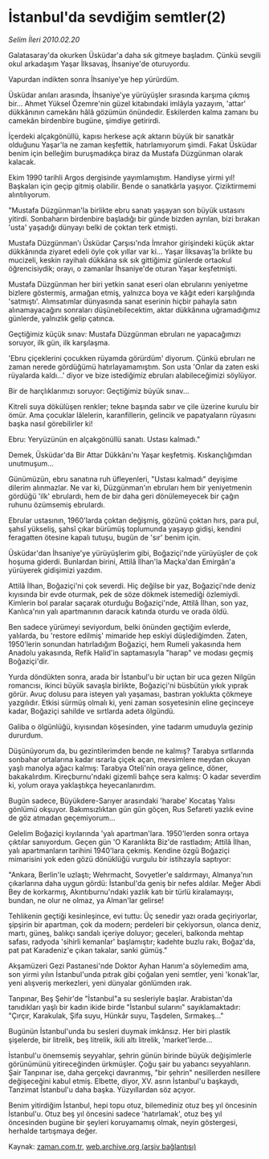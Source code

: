 # İstanbul'da sevdiğim semtler(2)

*Selim İleri 2010.02.20*

<tr><td class="metin" colspan="2" style="padding-top: 20px; padding-left: 5px; ">Galatasaray'da okurken Üsküdar'a daha sık gitmeye başladım. Çünkü sevgili okul arkadaşım Yaşar İlksavaş, İhsaniye'de oturuyordu.</td></tr><tr><td class="metin" colspan="2" style="padding-top: 20px; padding-left: 5px; "><p>Vapurdan indikten sonra İhsaniye'ye hep yürürdüm.
<p>Üsküdar anıları arasında, İhsaniye'ye yürüyüşler sırasında karşıma çıkmış bir... Ahmet Yüksel Özemre'nin güzel kitabındaki imlâyla yazayım, 'attar' dükkânının camekânı hâlâ gözümün önündedir. Eskilerden kalma zamanı bu camekân birdenbire bugüne, şimdiye getirirdi.
<p>İçerdeki alçakgönüllü, kapısı herkese açık aktarın büyük bir sanatkâr olduğunu Yaşar'la ne zaman keşfettik, hatırlamıyorum şimdi. Fakat Üsküdar benim için belleğim buruşmadıkça biraz da Mustafa Düzgünman olarak kalacak.
<p>Ekim 1990 tarihli Argos dergisinde yayımlamıştım. Handiyse yirmi yıl! Başkaları için geçip gitmiş olabilir. Bende o sanatkârla yaşıyor. Çiziktirmemi alıntılıyorum.
<p>"Mustafa Düzgünman'la birlikte ebru sanatı yaşayan son büyük ustasını yitirdi. Sonbaharın birdenbire başladığı bir günde bizden ayrılan, bizi bırakan 'usta' yaşadığı dünyayı belki de çoktan terk etmişti.
<p>Mustafa Düzgünman'ı Üsküdar Çarşısı'nda İmrahor girişindeki küçük aktar dükkânında ziyaret edeli öyle çok yıllar var ki... Yaşar İlksavaş'la brlikte bu mucizeli, keskin rayihalı dükkâna sık sık gittiğimiz günlerde ortaokul öğrencisiydik; orayı, o zamanlar İhsaniye'de oturan Yaşar keşfetmişti.
<p>Mustafa Düzgünman her biri yetkin sanat eseri olan ebrularını yeniyetme bizlere göstermiş, armağan etmiş, yalnızca boya ve kâğıt ederi karşılığında 'satmıştı'. Alımsatımlar dünyasında sanat eserinin hiçbir pahayla satın alınamayacağını sonraları düşünebilecektim, aktar dükkânına uğramadığımız günlerde, yalnızlık gelip çatınca.
<p>Geçtiğimiz küçük sınav: Mustafa Düzgünman ebruları ne yapacağımızı soruyor, ilk gün, ilk karşılaşma.
<p>'Ebru çiçeklerini çocukken rüyamda görürdüm' diyorum. Çünkü ebruları ne zaman nerede gördüğümü hatırlayamamıştım. Son usta 'Onlar da zaten eski rüyalarda kaldı...' diyor ve bize istediğimiz ebruları alabileceğimizi söylüyor.
<p>Bir de harçlıklarımızı soruyor: Geçtiğimiz büyük sınav...
<p>Kitreli suya dökülüşen renkler; tekne başında sabır ve çile üzerine kurulu bir ömür. Ama çocuklar lâlelerin, karanfillerin, gelincik ve papatyaların rüyasını başka nasıl görebilirler ki!
<p>Ebru: Yeryüzünün en alçakgönüllü sanatı. Ustası kalmadı."
<p>Demek, Üsküdar'da Bir Attar Dükkânı'nı Yaşar keşfetmiş. Kıskançlığımdan unutmuşum...
<p>Günümüzün, ebru sanatına ruh üfleyenleri, "Ustası kalmadı" deyişime dilerim alınmazlar. Ne var ki, Düzgünman'ın ebruları hem bir yeniyetmenin gördüğü 'ilk' ebrulardı, hem de bir daha geri dönülemeyecek bir çağın ruhunu özümsemiş ebrulardı.
<p>Ebrular ustasının, 1960'larda çoktan değişmiş, gözünü çoktan hırs, para pul, şahsî yükseliş, şahsî çıkar bürümüş toplumunda yaşayıp gidişi, kendini feragatten ötesine kapalı tutuşu, bugün de 'sır' benim için.
<p>Üsküdar'dan İhsaniye'ye yürüyüşlerim gibi, Boğaziçi'nde yürüyüşler de çok hoşuma giderdi. Bunlardan birini, Attilâ İlhan'la Maçka'dan Emirgân'a yürüyerek gidişimizi yazdım.
<p>Attilâ İlhan, Boğaziçi'ni çok severdi. Hiç değilse bir yaz, Boğaziçi'nde deniz kıyısında bir evde oturmak, pek de söze dökmek istemediği özlemiydi. Kimlerin bol paralar saçarak oturduğu Boğaziçi'nde, Attilâ İlhan, son yaz, Kanlıca'nın yalı apartmanının daracık katında oturdu ve orada öldü.
<p>Ben sadece yürümeyi seviyordum, belki önünden geçtiğim evlerde, yalılarda, bu 'restore edilmiş' mimaride hep eskiyi düşlediğimden. Zaten, 1950'lerin sonundan hatırladığım Boğaziçi, hem Rumeli yakasında hem Anadolu yakasında, Refik Halid'in saptamasıyla "harap" ve modası geçmiş Boğaziçi'dir.
<p>Yurda döndükten sonra, arada bir İstanbul'u bir uçtan bir uca gezen Nilgün romancısı, ikinci büyük savaşla birlikte, Boğaziçi'ni büsbütün yıkık yıprak görür. Avuç dolusu para isteyen yalı yaşaması, bastıran yoklukta çökmeye yazgılıdır. Etkisi sürmüş olmalı ki, yeni zaman sosyetesinin eline geçinceye kadar, Boğaziçi sahilde ve sırtlarda adeta ölgündü.
<p>Galiba o ölgünlüğü, kıyısından köşesinden, yine tadarım umuduyla gezinip dururdum.
<p>Düşünüyorum da, bu gezintilerimden bende ne kalmış? Tarabya sırtlarında sonbahar ortalarına kadar ısrarla çiçek açan, mevsimlere meydan okuyan yaşlı manolya ağacı kalmış: Tarabya Oteli'nin oraya gelince, döner, bakakalırdım. Kireçburnu'ndaki gizemli bahçe sera kalmış: O kadar severdim ki, yolum oraya yaklaştıkça heyecanlanırdım.
<p>Bugün sadece, Büyükdere-Sarıyer arasındaki 'harabe' Kocataş Yalısı gönlümü okşuyor. Bakımsızlıktan gün gün göçen, Rus Sefareti yazlık evine de göz atmadan geçemiyorum...
<p>Gelelim Boğaziçi kıyılarında 'yalı apartman'lara. 1950'lerden sonra ortaya çıktılar sanıyordum. Geçen gün 'O Karanlıkta Biz'de rastladım; Attilâ İlhan, yalı apartmanların tarihini 1940'lara çekmiş. Kendine özgü Boğaziçi mimarisini yok eden gözü dönüklüğü vurgulu bir istihzayla saptıyor:
<p>"Ankara, Berlin'le uzlaştı; Wehrmacht, Sovyetler'e saldırmayı, Almanya'nın çıkarlarına daha uygun gördü: İstanbul'da geniş bir nefes aldılar. Meğer Abdi Bey de korkarmış, Akıntıburnu'ndaki yazlık katı bir türlü kiralamayışı, bundan, ne olur ne olmaz, ya Alman'lar gelirse!
<p>Tehlikenin geçtiği kesinleşince, evi tuttu: Üç senedir yazı orada geçiriyorlar, şipşirin bir apartman, çok da modern; perdeleri bir çekiyorsun, olanca deniz, martı, güneş, balıkçı sandalı içeriye doluyor; geceleri, balkonda mehtap safası, radyoda 'sihirli kemanlar' başlamıştır; kadehte buzlu rakı, Boğaz'da, pat pat Karadeniz'e çıkan takalar, sanki gümüş."
<p>Akşamüzeri Gezi Pastanesi'nde Doktor Ayhan Hanım'a söylemedim ama, son yirmi yılın İstanbul'unda pıtrak gibi çoğalan yeni semtler, yeni 'konak'lar, yeni alışveriş merkezleri, yeni dünyalar gönlümden ırak.
<p>Tanpınar, Beş Şehir'de "İstanbul"a su sesleriyle başlar. Arabistan'da tanıdıkları yaşlı bir kadın ikide birde "İstanbul sularını" sayıklamaktadır: "Çırçır, Karakulak, Şifa suyu, Hünkâr suyu, Taşdelen, Sırmakeş..."
<p>Bugünün İstanbul'unda bu sesleri duymak imkânsız. Her biri plastik şişelerde, bir litrelik, beş litrelik, ikili altı litrelik, 'market'lerde...
<p>İstanbul'u önemsemiş seyyahlar, şehrin günün birinde büyük değişimlerle görünümünü yitireceğinden ürkmüşler. Çoğu şair bu yabancı seyyahların. Şair Tanpınar ise, daha gerçekçi davranmış, "bir şehrin" nesillerden nesillere değişeceğini kabul etmiş. Elbette, diyor, XV. asrın İstanbul'u başkaydı, Tanzimat İstanbul'u daha başka. Yüzyıllardan söz açıyor.
<p>Benim yitirdiğim İstanbul, hepi topu otuz, bilemediniz otuz beş yıl öncesinin İstanbul'u. Otuz beş yıl öncesini sadece 'hatırlamak', otuz beş yıl öncesinden bugüne bir şeyleri koruyamamış olmak, neyin göstergesi, herhalde tartışmaya değer. <br/></p></p></p></p></p></p></p></p></p></p></p></p></p></p></p></p></p></p></p></p></p></p></p></p></p></p></p></p></p></p></td></tr>

Kaynak: [zaman.com.tr](http://zaman.com.tr/yazar.do?yazino=953374), [web.archive.org (arşiv bağlantısı)](http://web.archive.org/web/20100224034820/http://www.zaman.com.tr:80/yazar.do?yazino=953374)
